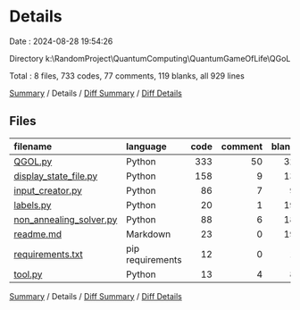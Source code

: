 # Details

Date : 2024-08-28 19:54:26

Directory k:\\RandomProject\\QuantumComputing\\QuantumGameOfLife\\QGoL

Total : 8 files,  733 codes, 77 comments, 119 blanks, all 929 lines

[Summary](results.md) / Details / [Diff Summary](diff.md) / [Diff Details](diff-details.md)

## Files
| filename | language | code | comment | blank | total |
| :--- | :--- | ---: | ---: | ---: | ---: |
| [QGOL.py](/QGOL.py) | Python | 333 | 50 | 32 | 415 |
| [display_state_file.py](/display_state_file.py) | Python | 158 | 9 | 13 | 180 |
| [input_creator.py](/input_creator.py) | Python | 86 | 7 | 9 | 102 |
| [labels.py](/labels.py) | Python | 20 | 1 | 19 | 40 |
| [non_annealing_solver.py](/non_annealing_solver.py) | Python | 88 | 6 | 18 | 112 |
| [readme.md](/readme.md) | Markdown | 23 | 0 | 19 | 42 |
| [requirements.txt](/requirements.txt) | pip requirements | 12 | 0 | 1 | 13 |
| [tool.py](/tool.py) | Python | 13 | 4 | 8 | 25 |

[Summary](results.md) / Details / [Diff Summary](diff.md) / [Diff Details](diff-details.md)